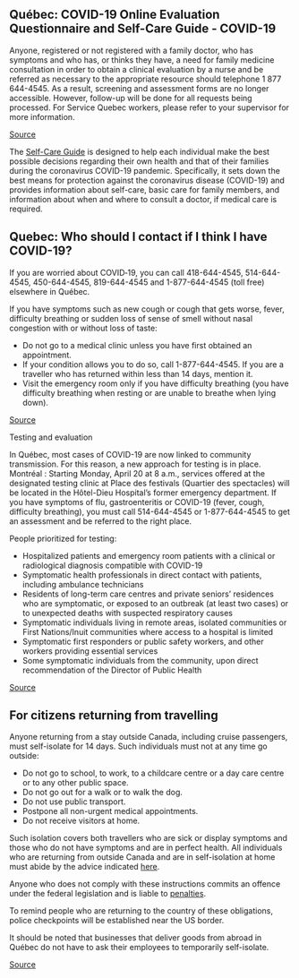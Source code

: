 ## Québec: COVID-19 Online Evaluation Questionnaire and Self-Care Guide - COVID-19

Anyone, registered or not registered with a family doctor, who has symptoms and who has, or thinks they have, a need for family medicine consultation in order to obtain a clinical evaluation by a nurse and be referred as necessary to the appropriate resource should telephone 1 877 644-4545. As a result, screening and assessment forms are no longer accessible. However, follow-up will be done for all requests being processed. For Service Quebec workers, please refer to your supervisor for more information.

[Source](https://covid19.quebec.ca/evaluation/)

The [Self-Care Guide](https://publications.msss.gouv.qc.ca/msss/en/document-002492/) is designed to help each individual make the best possible decisions regarding their own health and that of their families during the coronavirus COVID-19 pandemic. Specifically, it sets down the best means for protection against the coronavirus disease (COVID-19) and provides information about self-care, basic care for family members, and information about when and where to consult a doctor, if medical care is required.

## Quebec: Who should I contact if I think I have COVID-19?

If you are worried about COVID‑19, you can call 418-644-4545, 514-644-4545, 450-644-4545, 819-644-4545 and 1-877-644-4545 (toll free) elsewhere in Québec.

If you have symptoms such as new cough or cough that gets worse, fever, difficulty breathing or sudden loss of sense of smell without nasal congestion with or without loss of taste:

- Do not go to a medical clinic unless you have first obtained an appointment.
- If your condition allows you to do so, call 1-877-644-4545. If you are a traveller who has returned within less than 14 days, mention it.
- Visit the emergency room only if you have difficulty breathing (you have difficulty breathing when resting or are unable to breathe when lying down).

[Source](https://www.quebec.ca/en/health/health-issues/a-z/2019-coronavirus/)

Testing and evaluation

In Québec, most cases of COVID-19 are now linked to community transmission. For this reason, a new approach for testing is in place.
Montréal : Starting Monday, April 20 at 8 a.m., services offered at the designated testing clinic at Place des festivals (Quartier des spectacles) will be located in the Hôtel-Dieu Hospital’s former emergency department. If you have symptoms of flu, gastroenteritis or COVID-19 (fever, cough, difficulty breathing), you must call 514-644-4545 or 1-877-644-4545 to get an assessment and be referred to the right place.

People prioritized for testing:

- Hospitalized patients and emergency room patients with a clinical or radiological diagnosis compatible with COVID-19
- Symptomatic health professionals in direct contact with patients, including ambulance technicians
- Residents of long-term care centres and private seniors’ residences who are symptomatic, or exposed to an outbreak (at least two cases) or to unexpected deaths with suspected respiratory causes
- Symptomatic individuals living in remote areas, isolated communities or First Nations/Inuit communities where access to a hospital is limited
- Symptomatic first responders or public safety workers, and other workers providing essential services
- Some symptomatic individuals from the community, upon direct recommendation of the Director of Public Health

[Source](https://santemontreal.qc.ca/en/public/coronavirus-covid-19/)

## For citizens returning from travelling

Anyone returning from a stay outside Canada, including cruise passengers, must self-isolate for 14 days. Such individuals must not at any time go outside:

- Do not go to school, to work, to a childcare centre or a day care centre or to any other public space.
- Do not go out for a walk or to walk the dog.
- Do not use public transport.
- Postpone all non-urgent medical appointments.
- Do not receive visitors at home.

Such isolation covers both travellers who are sick or display symptoms and those who do not have symptoms and are in perfect health. All individuals who are returning from outside Canada and are in self-isolation at home must abide by the advice indicated [here](https://www.google.com/url?q=https://www.quebec.ca/en/health/health-issues/a-z/2019-coronavirus/instructions-for-travellers-covid19/&sa=D&ust=1586888257837000&usg=AFQjCNH0Z7HB90yLU7kWQV8Ydk_uj3JTGg).

Anyone who does not comply with these instructions commits an offence under the federal legislation and is liable to [penalties](https://www.canada.ca/en/public-health/services/diseases/2019-novel-coronavirus-infection/latest-travel-health-advice.html#a2).

To remind people who are returning to the country of these obligations, police checkpoints will be established near the US border.

It should be noted that businesses that deliver goods from abroad in Québec do not have to ask their employees to temporarily self-isolate.

[Source](https://www.quebec.ca/en/health/health-issues/a-z/2019-coronavirus/instructions-for-travellers-covid19/)
